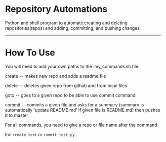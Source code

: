# Repository Automations
Python and shell program to automate creating and deleting repositories(repos) and adding, committing, and pushing changes

- - -

# How To Use
You will need to add your own paths to the .my_commands.sh file

create -- makes new repo and adds a readme file

delete -- deletes given repo from github and from local files

goto -- goes to a given repo to be able to use commit command

commit -- commits a given file and asks for a summary (summary is automatically 'update README.md' if given file is README.md) then pushes it to master 

For all commands, you need to give a repo or file name after the command

Ex: `create test` or `commit test.py`
